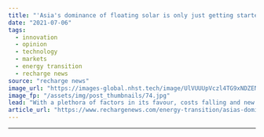 ```yaml
---
title: "'Asia's dominance of floating solar is only just getting started'"
date: "2021-07-06"
tags: 
  - innovation
  - opinion
  - technology
  - markets
  - energy transition
  - recharge news
source: "recharge news"
image_url: "https://images-global.nhst.tech/image/UlVUUUpVczl4TG9xNDZENUdSdDJMd1Vja2FvQ1hTU3dlcVZadmlGSm9BMD0=/nhst/binary/96510401e89e5fe0b9da4f24f220be80"
image_fp: "/assets/img/post_thumbnails/74.jpg"
lead: "With a plethora of factors in its favour, costs falling and new markets coming on board, floating PV has a bright future in the region, writes Molly Cox"
article_url: "https://www.rechargenews.com/energy-transition/asias-dominance-of-floating-solar-is-only-just-getting-started/2-1-1036029"
---
```


---
